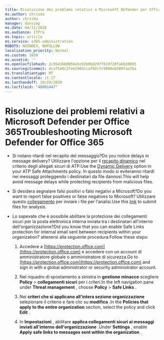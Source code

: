 ```yaml
---
title: Risoluzione dei problemi relativi a Microsoft Defender per Office 365
ms.author: chrisda
author: chrisda
manager: dansimp
ms.date: 04/21/2020
ms.audience: ITPro
ms.topic: article
ms.service: o365-administration
ROBOTS: NOINDEX, NOFOLLOW
localization_priority: Normal
ms.custom: 1039
ms.assetid: ''
ms.openlocfilehash: 2c9543660056ebc02b0bd297f619f20fa6820093
ms.sourcegitcommit: 4caf5e6c2fee2903ccaf92cfc9006eb580faa7ba
ms.translationtype: MT
ms.contentlocale: it-IT
ms.lasthandoff: 10/29/2020
ms.locfileid: "48801447"
---
```

# <a name="troubleshooting-microsoft-defender-for-office-365"></a><span data-ttu-id="29bc8-102">Risoluzione dei problemi relativi a Microsoft Defender per Office 365</span><span class="sxs-lookup"><span data-stu-id="29bc8-102">Troubleshooting Microsoft Defender for Office 365</span></span>

- <span data-ttu-id="29bc8-103">Si notano ritardi nel recapito del messaggio?</span><span class="sxs-lookup"><span data-stu-id="29bc8-103">Do you notice delays in message delivery?</span></span> <span data-ttu-id="29bc8-104">Utilizzare l'opzione per il [recapito dinamico](https://docs.microsoft.com/microsoft-365/security/office-365-security/dynamic-delivery-and-previewing) nel criterio degli allegati sicuri di ATP.</span><span class="sxs-lookup"><span data-stu-id="29bc8-104">Use the [Dynamic Delivery](https://docs.microsoft.com/microsoft-365/security/office-365-security/dynamic-delivery-and-previewing) option in your ATP Safe Attachments policy.</span></span> <span data-ttu-id="29bc8-105">In questo modo si eviteranno ritardi nei messaggi proteggendo i destinatari da file dannosi.</span><span class="sxs-lookup"><span data-stu-id="29bc8-105">This will help avoid message delays while protecting recipients from malicious files.</span></span>

- <span data-ttu-id="29bc8-106">Si desidera segnalare falsi positivi o falsi negativi a Microsoft?</span><span class="sxs-lookup"><span data-stu-id="29bc8-106">Do you want to report false positives or false negatives to Microsoft?</span></span> <span data-ttu-id="29bc8-107">Utilizzare questo [collegamento](https://www.microsoft.com/wdsi/filesubmission/) per inviare i file per l'analisi.</span><span class="sxs-lookup"><span data-stu-id="29bc8-107">Use this [link](https://www.microsoft.com/wdsi/filesubmission/) to submit files for analysis.</span></span>

- <span data-ttu-id="29bc8-108">Lo sapevate che è possibile abilitare la protezione dei collegamenti sicuri per la posta elettronica interna inviata tra i destinatari all'interno dell'organizzazione?</span><span class="sxs-lookup"><span data-stu-id="29bc8-108">Did you know that you can enable Safe Links protection for internal email sent between recipients within your organization?</span></span> <span data-ttu-id="29bc8-109">attenersi alla seguente procedura:</span><span class="sxs-lookup"><span data-stu-id="29bc8-109">Follow these steps:</span></span>

  1. <span data-ttu-id="29bc8-110">Accedere a [https://protection.office.com](https://protection.office.com) e accedere con un account di amministratore globale o amministratore di sicurezza.</span><span class="sxs-lookup"><span data-stu-id="29bc8-110">Go to [https://protection.office.com](https://protection.office.com) and sign in with a global administrator or security administrator account.</span></span>

  2. <span data-ttu-id="29bc8-111">Nel riquadro di spostamento a sinistra in **gestione minacce** scegliere **Policy** \> **collegamenti sicuri** per i criteri.</span><span class="sxs-lookup"><span data-stu-id="29bc8-111">In the left navigation pane under **Threat management** , choose **Policy** \> **Safe Links** .</span></span>

  3. <span data-ttu-id="29bc8-112">Nei **criteri che si applicano all'intera sezione organizzazione** selezionare il criterio e fare clic su **modifica** .</span><span class="sxs-lookup"><span data-stu-id="29bc8-112">In the **Policies that apply to the entire organization** section, select the policy and click **Edit** .</span></span>

  4. <span data-ttu-id="29bc8-113">In **Impostazioni** , abilitare **applica collegamenti sicuri ai messaggi inviati all'interno dell'organizzazione** .</span><span class="sxs-lookup"><span data-stu-id="29bc8-113">Under **Settings** , enable **Apply safe links to messages sent within the organization** .</span></span>
